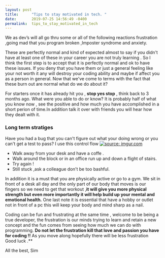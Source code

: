 ```yaml
---
layout: post
title:      "Tips to stay motivated in tech. "
date:       2019-07-25 14:56:49 -0400
permalink:  tips_to_stay_motivated_in_tech
---
```


We as dev’s will all go thru some or all of the following reactions frustration ,going mad that you program broken ,Imposter syndrome and anxiety.

These are perfectly normal and kind of expected almost to say if you didn't have at least one of these in your career  you are not truly learning . So I think the first step is to accept that it is perfectly normal and ok to  have these issues. If you deny that you have them or just a general  feeling like your not worth it any will destroy your coding ability and maybe if affect you as a person in general. Now that we've come to terms with the fact that these burn out are normal what do we do about it? 

For starters once it has already hit you , **stop yes stop** , think back to 3 months ago. What were you able to do or know? It is probably half of what you know now ,  see the positive  and how much you have accomplished in a short perion of time.In addition talk it over with friends you will hear how they dealt with it.

### Long term stratiges

Have  you had a bug that you can't figure out what your doing wrong or you can't get a test to pass?
I use this control flow
<a href="https://imgur.com/xmCkuRv"><img src="https://i.imgur.com/xmCkuRv.jpg" title="source: imgur.com" /></a>

* Walk away from your desk and have a coffe . 
* Walk around the block or in an office run up and down a flight of stairs. 
* Try again !
* Still stuck ,ask a colleague don't be too bashful.

In addition it is a must that you are physically active  or go to a gym. We sit in front of a desk all day and the only part of our body that moves is our fingers so we need to get that workout ,**it will give you more physical strength but even more importantly it will help build up your mental and emotional health.**  One last note it is essential  that have a hobby or outlet not in front of a pc this will keep your body and mind sharp as a nail. 

Coding can be fun and frustrating at the same time , welcome to be being a true developer, the frustration is our minds trying to learn and retain a new concept and the fun comes from seeing how much we can do with programming. **Do not let the frustration kill that love and passion you have for coding !!** As you move along hopefully there will be less frustration Good luck .**


All the best,
Sim







